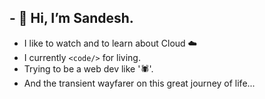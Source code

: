 ## - 👋 Hi, I’m Sandesh.
- I like to watch and to learn about Cloud ☁️
- I currently ```<code/>``` for living.
- Trying to be a web dev like '🕷️'.
- And the transient wayfarer on this great journey of life...
